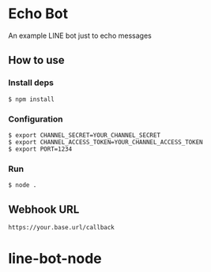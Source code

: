 # Echo Bot

An example LINE bot just to echo messages

## How to use

### Install deps

```shell
$ npm install
```

### Configuration

```shell
$ export CHANNEL_SECRET=YOUR_CHANNEL_SECRET
$ export CHANNEL_ACCESS_TOKEN=YOUR_CHANNEL_ACCESS_TOKEN
$ export PORT=1234
```

### Run

```shell
$ node .
```

## Webhook URL

```
https://your.base.url/callback
```
# line-bot-node

